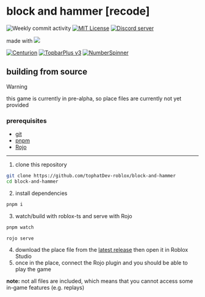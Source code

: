 # block and hammer [recode]

![Weekly commit activity](https://img.shields.io/github/commit-activity/w/tophatDev-roblox/block-and-hammer)
[![MIT License](https://img.shields.io/badge/license-MIT-3da638)](https://github.com/tophatDev-roblox/block-and-hammer/blob/main/LICENSE)
[![Discord server](https://discordapp.com/api/guilds/1383751640800034877/widget.png)](https://discord.gg/fN4sVUngdS)

made with [![](https://img.shields.io/badge/roblox--ts-e2241a?logo=Roblox&labelColor=fff&logoColor=e2241a&color=e2241a)](https://roblox-ts.com/)

[![Centurion](https://img.shields.io/badge/paradoxuum-Centurion-010409?logo=RobloxStudio&labelColor=33f)](https://centurion.paradoxum.dev)
[![TopbarPlus v3](https://img.shields.io/badge/ForeverHD-TopbarPlus_v3-010409?logo=RobloxStudio&labelColor=33f)](https://github.com/1ForeverHD/TopbarPlus)
[![NumberSpinner](https://img.shields.io/badge/boatbomber-NumberSpinner-010409?logo=RobloxStudio&labelColor=33f)](https://github.com/boatbomber/NumberSpinner)

## building from source

> [!WARNING]
> this game is currently in pre-alpha, so place files are currently not yet provided

### prerequisites
* [git](https://git-scm.com/downloads)
* [pnpm](https://pnpm.io/installation)
* [Rojo](https://rojo.space)

---

1. clone this repository
```bash
git clone https://github.com/tophatDev-roblox/block-and-hammer
cd block-and-hammer
```
2. install dependencies
```bash
pnpm i
```
3. watch/build with roblox-ts and serve with Rojo
```bash
pnpm watch
```
```bash
rojo serve
```
4. download the place file from the [latest release](https://github.com/tophatDev-roblox/block-and-hammer/releases/latest) then open it in Roblox Studio
5. once in the place, connect the Rojo plugin and you should be able to play the game

**note:** not all files are included, which means that you cannot access some in-game features (e.g. replays)
